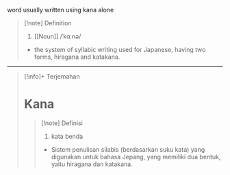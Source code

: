 word usually written using kana alone
>[!note] Definition
>1. [[Noun]]
/ˈkɑːnə/
>- the system of syllabic writing used for Japanese, having two forms, hiragana and katakana.
>  
---

>[!info]+ Terjemahan
> # Kana
> > [!note] Definisi
> > 1. kata benda
> > - Sistem penulisan silabis (berdasarkan suku kata) yang digunakan untuk bahasa Jepang, yang memiliki dua bentuk, yaitu hiragana dan katakana.